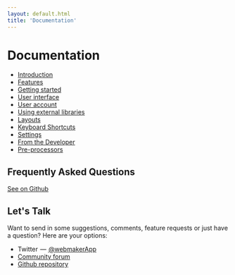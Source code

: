 ```yaml
---
layout: default.html
title: 'Documentation'
---
```


# Documentation

- [Introduction](/docs/introduction)
- [Features](/docs/features)
- [Getting started](/docs/getting-started)
- [User interface](/docs/user-interface)
- [User account](/docs/user-account)
- [Using external libraries](/docs/external-libraries)
- [Layouts](/docs/layouts)
- [Keyboard Shortcuts](/docs/keyboard-shortcuts)
- [Settings](/docs/settings)
- [From the Developer](/docs/from-the-developer)
- [Pre-processors](/docs/preprocessors)

## Frequently Asked Questions

[See on Github](https://github.com/chinchang/web-maker/issues?q=label%3Afaq)

## Let's Talk

Want to send in some suggestions, comments, feature requests or just have a question? Here are your options:

- Twitter  — [ @webmakerApp](https://twitter.com/webmakerapp)
- [Community forum](https://spectrum.chat/web-maker)
- [Github repository](https://github.com/chinchang/web-maker/issues)
